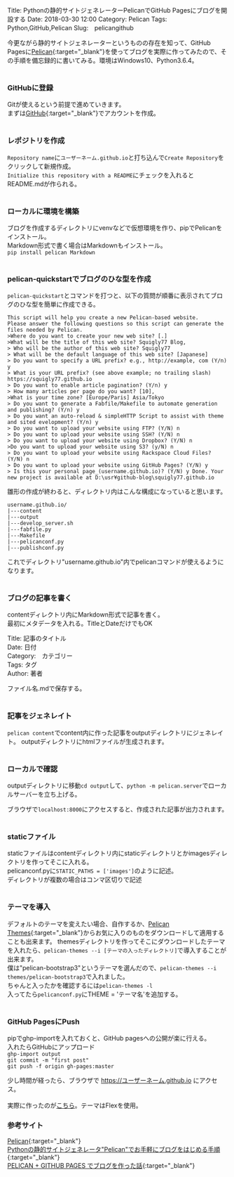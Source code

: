 Title: Pythonの静的サイトジェネレーターPelicanでGitHub Pagesにブログを開設する
Date: 2018-03-30 12:00
Category:	Pelican
Tags: Python,GitHub,Pelican
Slug:　pelicangithub

今更ながら静的サイトジェネレーターというものの存在を知って、GitHub Pagesに[Pelican](http://docs.getpelican.com/en/stable/){:target="_blank"}を使ってブログを実際に作ってみたので、その手順を備忘録的に書いてみる。環境はWindows10、Python3.6.4。<br><br>

### GitHubに登録
Gitが使えるという前提で進めていきます。  
まずは[GitHub](https://github.com/){:target="_blank"}でアカウントを作成。<br><br>

### レポジトリを作成
`Repository name`に`ユーザーネーム.github.io`と打ち込んで`Create Repository`をクリックして新規作成。  
`Initialize this repository with a README`にチェックを入れるとREADME.mdが作られる。 <br><br> 

###  ローカルに環境を構築

ブログを作成するディレクトリにvenvなどで仮想環境を作り、pipでPelicanをインストール。  
Markdown形式で書く場合はMarkdownもインストール。  
`pip install pelican Markdown`  
<br>

###  pelican-quickstartでブログのひな型を作成

`pelican-quickstart`とコマンドを打つと、以下の質問が順番に表示されてブログのひな型を簡単に作成できる。  
```
This script will help you create a new Pelican-based website.
Please answer the following questions so this script can generate the files needed by Pelican.
>Where do you want to create your new web site? [.]
>What will be the title of this web site? Squigly77 Blog,
> Who will be the author of this web site? Squigly77
> What will be the default language of this web site? [Japanese]
> Do you want to specify a URL prefix? e.g., http://example, com (Y/n) y
> What is your URL prefix? (see above example; no trailing slash) https://squigly77.github.io
> Do you want to enable article pagination? (Y/n) y
> How many articles per page do you want? [10],
>What is your time zone? [Europe/Paris] Asia/Tokyo
> Do you want to generate a Fabfile/Makefile to automate generation and publishing? (Y/n) y
> Do you want an auto-reload & simpleHTTP Script to assist with theme and sited evelopment? (Y/n) y
> Do you want to upload your website using FTP? (Y/N) n
> Do you want to upload your website using SSH? (Y/N) n
> Do you want to upload your website using Dropbox? (Y/N) n
>Do you want to upload your website using S3? (y/N) n
> Do you want to upload your website using Rackspace Cloud Files? (Y/N) n
> Do you want to upload your website using GitHub Pages? (Y/N) y
> Is this your personal page_(username.github.io)? (Y/N) y Done. Your new project is available at D:\usr¥github-blog\squigly77.github.io
```
</font>

雛形の作成が終わると、ディレクトリ内はこんな構成になっていると思います。
```
username.github.io/
|---content
|---output
|---develop_server.sh
|---fabfile.py
|---Makefile
|---pelicanconf.py
|---publishconf.py
```
</font>
これでディレクトリ"username.github.io"内でpelicanコマンドが使えるようになります。<br><br>

### ブログの記事を書く

contentディレクトリ内にMarkdown形式で記事を書く。  
最初にメタデータを入れる。TitleとDateだけでもOK   

Title: 記事のタイトル  
Date: 日付  
Category:　カテゴリー  
Tags: タグ  
Author: 著者  

ファイル名.mdで保存する。   <br><br>

### 記事をジェネレイト

`pelican content`でcontent内に作った記事をoutputディレクトリにジェネレイト。 
outputディレクトリにhtmlファイルが生成されます。  <br><br>

### ローカルで確認

outputディレクトリに移動`cd output`して、`python -m pelican.server`でローカルサーバーを立ち上げる。  

ブラウザで`localhost:8000`にアクセスすると、作成された記事が出力されます。<br><br>

### staticファイル

staticファイルはcontentディレクトリ内にstaticディレクトリとかimagesディレクトリを作ってそこに入れる。  
pelicanconf.pyに`STATIC_PATHS = ['images']`のように記述。  
ディレクトリが複数の場合はコンマ区切りで記述  <br><br>

### テーマを導入

デフォルトのテーマを変えたい場合、自作するか、[Pelican Themes](http://pelicanthemes.com/){:target="_blank"}からお気に入りのものをダウンロードして適用することも出来ます。
themesディレクトリを作ってそこにダウンロードしたテーマを入れたら、`pelican-themes --i [テーマの入ったディレクトリ]`で導入することが出来ます。  
僕は"pelican-bootstrap3"というテーマを選んだので、`pelican-themes --i themes/pelican-bootstrap3`で入れました。  
ちゃんと入ったかを確認するには`pelican-themes -l`  
入ってたら`pelicanconf.py`にTHEME = 'テーマ名'を追加する。<br><br>

### GitHub PagesにPush

pipでghp-importを入れておくと、GitHub pagesへの公開が楽に行える。  
入れたらGitHubにアップロード  
`ghp-import output`  
`git commit -m "first post"`  
`git push -f origin gh-pages:master`

少し時間が経ったら、ブラウザで https://ユーザーネーム.github.io にアクセス。
<br><br>
実際に作ったのが[こちら](https://squigly77.github.io/)。テーマはFlexを使用。

### 参考サイト
[Pelican](http://docs.getpelican.com/en/stable/){:target="_blank"}  
[Pythonの静的サイトジェネレータ"Pelican"でお手軽にブログをはじめる手順](https://qiita.com/ogrew/items/ecef0a4700d5bd4d875d){:target="_blank"}  
[PELICAN + GITHUB PAGES でブログを作った話](http://daikishimada.github.io/pelican-start.html){:target="_blank"}